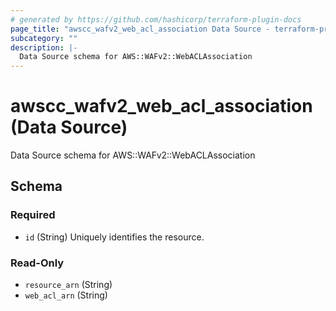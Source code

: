 ```yaml
---
# generated by https://github.com/hashicorp/terraform-plugin-docs
page_title: "awscc_wafv2_web_acl_association Data Source - terraform-provider-awscc"
subcategory: ""
description: |-
  Data Source schema for AWS::WAFv2::WebACLAssociation
---
```


# awscc_wafv2_web_acl_association (Data Source)

Data Source schema for AWS::WAFv2::WebACLAssociation



<!-- schema generated by tfplugindocs -->
## Schema

### Required

- `id` (String) Uniquely identifies the resource.

### Read-Only

- `resource_arn` (String)
- `web_acl_arn` (String)


